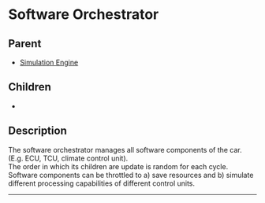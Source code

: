 # Software Orchestrator

## Parent
- [Simulation Engine](./simulation-engine.md)

## Children
-  []()

## Description
The software orchestrator manages all software components of the car. (E.g. ECU, TCU, climate control unit).  
The order in which its children are update is random for each cycle.  
Software components can be throttled to a) save resources and b) simulate different processing capabilities of different control
units.

---
